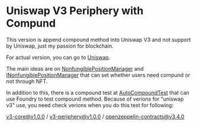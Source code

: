# Uniswap V3 Periphery with Compund
This version is append compound method into Uniswap V3 and not support by Uniswap, just my passion for blockchain.


For actual version, you can go to [Uniswap](https://github.com/Uniswap/).


The main ideas are on [NonfungiblePositionManager](contracts/NonfungiblePositionManager.sol) and [INonfungiblePositionManager](contracts/interfaces/INonfungiblePositionManager.sol) that can set whether users need compund or not through NFT.


In addition to this, there is a compound test at [AutoCompoundTest](test/AutoCompoundTest.t.sol) that can use Foundry to test compound method. Because of verions for "uniswap v3" use, you need check verions when you do this test for following:

v3-core@v1.0.0 / v3-periphery@v1.0.0 / openzeppelin-contracts@v3.4.0
